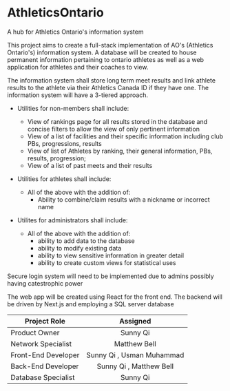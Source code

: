 # AthleticsOntario
A hub for Athletics Ontario's information system

This project aims to create a full-stack implementation of AO's (Athletics Ontario's) information system.
A database will be created to house permanent information pertaining to ontario athletes as well as a web application for athletes and their coaches to view.

The information system shall store long term meet results and link athlete results to the athlete via their Athletics Canada ID if they have one.
The information system will have a 3-tiered approach.
- Utilities for non-members shall include: 
  - View of rankings page for all results stored in the database and concise filters to allow the view of only pertinent information
  - View of a list of facilities and their specific information including club PBs, progressions, results
  - View of list of Athletes by ranking, their general information, PBs, results, progression;
  - View of a list of past meets and their results

- Utilities for athletes shall include: 
  - All of the above with the addition of:
    - Ability to combine/claim results with a nickname or incorrect name
    
- Utilites for administrators shall include:
  - All of the above with the addition of:
    - ability to add data to the database
    - ability to modify existing data
    - ability to view sensitive information in greater detail
    - ability to create custom views for statistical uses
  
Secure login system will need to be implemented due to admins possibly having catestrophic power

The web app will be created using React for the front end. The backend will be driven by Next.js  and employing a SQL server database 

| Project Role        | Assigned        |    
| -------------       |:-------------: |
| Product Owner       | Sunny Qi |
| Network Specialist  | Matthew Bell |
| Front-End Developer | Sunny Qi , Usman Muhammad   |
| Back-End Developer  | Sunny Qi , Matthew Bell |
| Database Specialist | Sunny Qi     |
